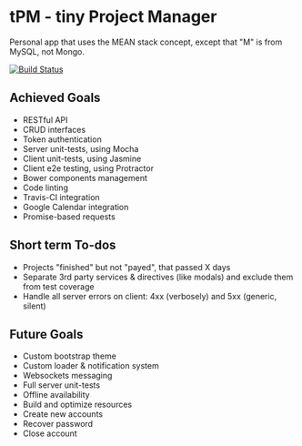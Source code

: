 # tPM - tiny Project Manager

Personal app that uses the MEAN stack concept, except that "M" is from MySQL, not Mongo.

[![Build Status](https://travis-ci.org/andreipfeiffer/tpm.svg?branch=master)](https://travis-ci.org/andreipfeiffer/tpm)

## Achieved Goals

* RESTful API
* CRUD interfaces
* Token authentication
* Server unit-tests, using Mocha
* Client unit-tests, using Jasmine
* Client e2e testing, using Protractor
* Bower components management
* Code linting
* Travis-CI integration
* Google Calendar integration
* Promise-based requests

## Short term To-dos

* Projects "finished" but not "payed", that passed X days
* Separate 3rd party services & directives (like modals) and exclude them from test coverage
* Handle all server errors on client: 4xx (verbosely) and 5xx (generic, silent)

## Future Goals

* Custom bootstrap theme
* Custom loader & notification system
* Websockets messaging
* Full server unit-tests
* Offline availability
* Build and optimize resources
* Create new accounts
* Recover password
* Close account
